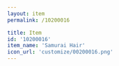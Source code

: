 ```yaml
---
layout: item
permalink: /10200016

title: Item
id: '10200016'
item_name: 'Samurai Hair'
icon_url: 'customize/00200016.png'
---
```

